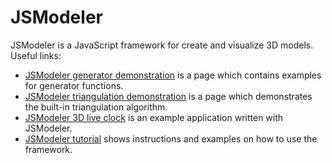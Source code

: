 JSModeler
=========

JSModeler is a JavaScript framework for create and visualize 3D models. Useful links:

<ul>
	<li><a href="http://kovacsv.github.com/JSModeler/documentation/demo/demonstration.html">JSModeler generator demonstration</a> is a page which contains examples for generator functions.</li>
	<li><a href="http://kovacsv.github.com/JSModeler/documentation/demo/triangulation.html">JSModeler triangulation demonstration</a> is a page which demonstrates the built-in triangulation algorithm.</li>
	<li><a href="http://kovacsv.github.com/JSModeler/documentation/examples/clock.html">JSModeler 3D live clock</a> is an example application written with JSModeler.</li>
	<li><a href="http://kovacsv.github.com/JSModeler/documentation/tutorial/tutorial.html">JSModeler tutorial</a> shows instructions and examples on how to use the framework.</li>
</ul>
